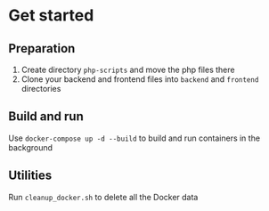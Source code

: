 # Get started
## Preparation
1. Create directory `php-scripts` and move the php files there
2. Clone your backend and frontend files into `backend` and `frontend` directories
## Build and run
Use `docker-compose up -d --build` to build and run containers in the background
## Utilities
Run `cleanup_docker.sh` to delete all the Docker data
